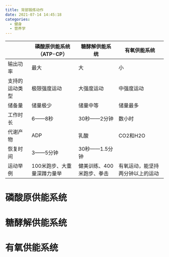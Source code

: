 ```yaml
---
title: 背部锻炼动作
date: 2021-07-14 14:45:18
categories:
  - 健身
  - 营养学
---
```


|                | 磷酸原供能系统（ATP-CP）    | 糖酵解供能系统            | 有氧供能系统                     |
| -------------- | --------------------------- | ------------------------- | -------------------------------- |
| 输出功率       | 最大                        | 大                        | 小                               |
| 支持的运动类型 | 极限强度运动                | 大强度运动                | 中强度运动                       |
| 储备量         | 储量极少                    | 储量中等                  | 储量最多                         |
| 工作时长       | 6——8秒                      | 30秒——2分钟               | 数小时                           |
| 代谢产物       | ADP                         | 乳酸                      | CO2和H2O                         |
| 恢复时间       | 3——5分钟                    | 30秒——1.5分钟             |                                  |
| 运动举例       | 100米跑步、大重量深蹲力量举 | 健美训练、400米跑步、拳击 | 有氧运动，能坚持两分钟以上的运动 |

# 磷酸原供能系统

# 糖酵解供能系统

# 有氧供能系统

